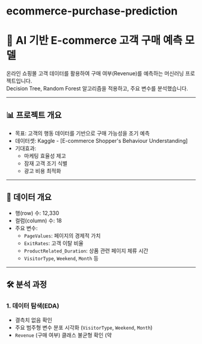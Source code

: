 # ecommerce-purchase-prediction

# 🛒 AI 기반 E-commerce 고객 구매 예측 모델
온라인 쇼핑몰 고객 데이터를 활용하여 구매 여부(Revenue)를 예측하는 머신러닝 프로젝트입니다.  
Decision Tree, Random Forest 알고리즘을 적용하고, 주요 변수를 분석했습니다.

---

## 📊 프로젝트 개요
- 목표: 고객의 행동 데이터를 기반으로 구매 가능성을 조기 예측  
- 데이터셋: Kaggle - [E-commerce Shopper's Behaviour Understanding]  
- 기대효과: 
  - 마케팅 효율성 제고
  - 잠재 고객 조기 식별
  - 광고 비용 최적화

---

## 📂 데이터 개요
- 행(row) 수: 12,330  
- 컬럼(column) 수: 18  
- 주요 변수:
  - `PageValues`: 페이지의 경제적 가치
  - `ExitRates`: 고객 이탈 비율
  - `ProductRelated_Duration`: 상품 관련 페이지 체류 시간
  - `VisitorType`, `Weekend`, `Month` 등  

---

## 🛠️ 분석 과정
### 1. 데이터 탐색(EDA)
- 결측치 없음 확인  
- 주요 범주형 변수 분포 시각화 (`VisitorType`, `Weekend`, `Month`)  
- `Revenue` (구매 여부) 클래스 불균형 확인 (약
